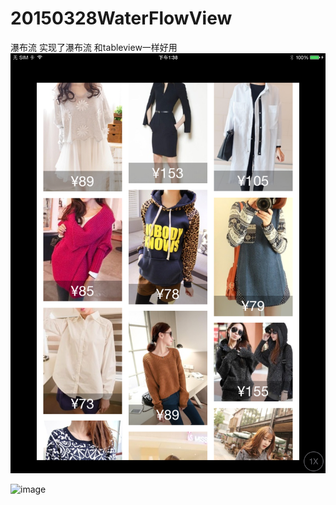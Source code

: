 # 20150328WaterFlowView
瀑布流
实现了瀑布流 和tableview一样好用
![image](./image/1.png)


![image](./image/2.png)
